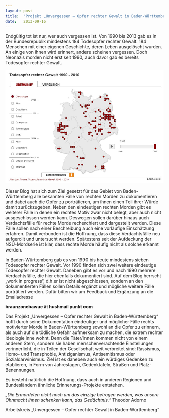```yaml
---
layout: post
title:  "Projekt „Unvergessen – Opfer rechter Gewalt in Baden-Württemberg“"
date:   2013-09-16
---
```


Endgültig tot ist nur, wer auch vergessen ist. Von 1990 bis 2013 gab es in der Bundesrepublik mindestens 184 Todesopfer rechter Gewalt. 184 Menschen mit einer eigenen Geschichte, deren Leben ausgelöscht wurden. An einige von ihnen wird erinnert, andere scheinen vergessen. Doch Neonazis morden nicht erst seit 1990, auch davor gab es bereits Todesopfer rechter Gewalt.

![Todesopfer rechter Gewalt - Karte](/assets/img/karte-todesopfer-rechter-gewalt.jpg)

Dieser Blog hat sich zum Ziel gesetzt für das Gebiet von Baden-Württemberg alle bekannten Fälle von rechten Morden zu dokumentieren und dabei auch die Opfer zu porträtieren, um ihnen einen Teil ihrer Würde damit zurückzugeben.
Neben den eindeutigen rechten Morden gibt es weiterer Fälle in denen ein rechtes Motiv zwar nicht belegt, aber auch nicht ausgeschlossen werden kann. Deswegen sollen darüber hinaus auch Verdachtsfälle für rechte Morde recherchiert und dargestellt werden. Diese Fälle sollen nach einer Beschreibung auch eine vorläufige Einschätzung erfahren. Damit verbunden ist die Hoffnung, dass diese Verdachtsfälle neu aufgerollt und untersucht werden.
Spätestens seit der Aufdeckung der NSU-Mordserie ist klar, dass rechte Morde häufig nicht als solche erkannt werden.

In Baden-Württemberg gab es von 1990 bis heute mindestens sieben Todesopfer rechter Gewalt. Vor 1990 finden sich zwei weitere eindeutige Todesopfer rechter Gewalt. Daneben gibt es vor und nach 1990 mehrere Verdachtsfälle, die hier ebenfalls dokumentiert sind.
Auf dem Blog herrscht „work in progress“, d.h.er ist nicht abgeschlossen, sondern an den dokumentierten Fällen sollen Details ergänzt und mögliche weitere Fälle porträtiert werden. Dafür bitten wir um Feedback und Ergänzung an die Emailadresse

**braunzonebawue ät hushmail punkt com**

Das Projekt „Unvergessen – Opfer rechter Gewalt in Baden-Württemberg“ hofft durch seine Dokumentation eindeutiger und möglicher Fälle rechts motivierter Morde in Baden-Württemberg sowohl an die Opfer zu erinnern, als auch auf die tödliche Gefahr aufmerksam zu machen, die extrem rechter Ideologie inne wohnt. Denn die Täter/innen kommen nicht von einem anderen Stern, sondern sie haben menschenverachtende Einstellungen verinnerlicht, die in Teilen der Gesellschaft weit verbreitet sind: Rassismus, Homo- und Transphobie, Antiziganismus, Antisemitismus oder Sozialdarwinismus.
Ziel ist es daneben auch ein würdiges Gedenken zu etablieren, in Form von Jahrestagen, Gedenktafeln, Straßen und Platz-Benennungen.

Es besteht natürlich die Hoffnung, dass auch in anderen Regionen und Bundesländern ähnliche Erinnerungs-Projekte entstehen.

*„Die Ermordeten nicht noch um das einzige betrogen werden, was unsere Ohnmacht ihnen schenken kann, das Gedächtnis.“*
Theodor Adorno

Arbeitskreis „Unvergessen – Opfer rechter Gewalt in Baden-Württemberg“